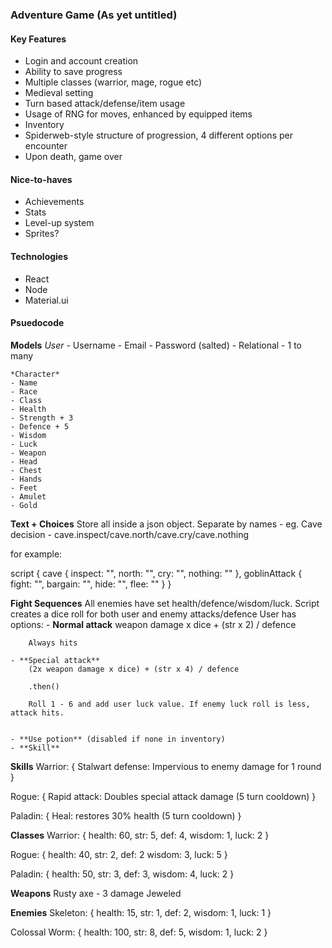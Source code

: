 ### Adventure Game (As yet untitled)

#### Key Features
- Login and account creation
- Ability to save progress
- Multiple classes (warrior, mage, rogue etc)
- Medieval setting
- Turn based attack/defense/item usage
- Usage of RNG for moves, enhanced by equipped items
- Inventory
- Spiderweb-style structure of progression, 4 different options per encounter
- Upon death, game over
#### Nice-to-haves
- Achievements
- Stats
- Level-up system
- Sprites?

#### Technologies
- React
- Node
- Material.ui

#### Psuedocode
**Models**
    *User*
    - Username
    - Email
    - Password (salted)
    - Relational - 1 to many

<!-- This data gets updated via a post when user saves the game. Name, Race and Class don't change -->
    *Character*
    - Name
    - Race
    - Class
    - Health
    - Strength + 3 
    - Defence + 5
    - Wisdom
    - Luck
    - Weapon
    - Head
    - Chest
    - Hands
    - Feet
    - Amulet
    - Gold

**Text + Choices**
Store all inside a json object. Separate by names - eg. Cave decision - cave.inspect/cave.north/cave.cry/cave.nothing

for example:

script {
    cave {
        inspect: "",
        north: "",
        cry: "",
        nothing: ""
    },
    goblinAttack {
        fight: "",
        bargain: "",
        hide: "",
        flee: ""
    }
}

**Fight Sequences**
All enemies have set health/defence/wisdom/luck.
Script creates a dice roll for both user and enemy attacks/defence
User has options:
    - **Normal attack**
        weapon damage x dice + (str x 2) / defence

        Always hits
        
    - **Special attack** 
        (2x weapon damage x dice) + (str x 4) / defence
    
        .then()
        
        Roll 1 - 6 and add user luck value. If enemy luck roll is less, attack hits.


    - **Use potion** (disabled if none in inventory)
    - **Skill**

**Skills**
Warrior: {
    Stalwart defense: Impervious to enemy damage for 1 round
}

Rogue: {
    Rapid attack: Doubles special attack damage (5 turn cooldown)
}

Paladin: {
    Heal: restores 30% health (5 turn cooldown)
}

**Classes**
Warrior: {
    health: 60,
    str: 5,
    def: 4,
    wisdom: 1,
    luck: 2
}

Rogue: {
    health: 40,
    str: 2,
    def: 2
    wisdom: 3,
    luck: 5
}

Paladin: {
    health: 50,
    str: 3,
    def: 3,
    wisdom: 4,
    luck: 2
}

**Weapons**
Rusty axe - 3 damage
Jeweled


**Enemies**
Skeleton: {
    health: 15,
    str: 1,
    def: 2,
    wisdom: 1,
    luck: 1
}

Colossal Worm: {
    health: 100,
    str: 8,
    def: 5,
    wisdom: 1,
    luck: 2
}
